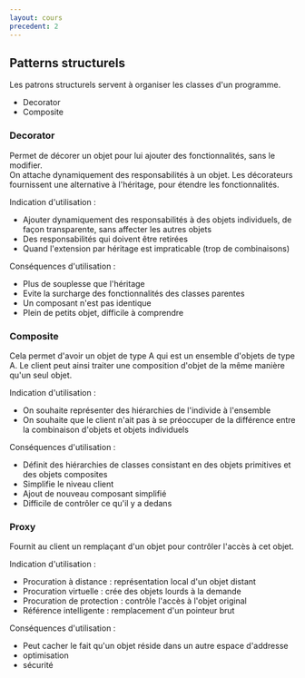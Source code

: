 ```yaml
---
layout: cours
precedent: 2
---
```


## Patterns structurels

Les patrons structurels servent à organiser les classes d'un programme.

- Decorator
- Composite

### Decorator

Permet de décorer un objet pour lui ajouter des fonctionnalités, sans le modifier.  
On attache dynamiquement des responsabilités à un objet. Les décorateurs fournissent une alternative à l'héritage, pour étendre les fonctionnalités.

Indication d'utilisation :
- Ajouter dynamiquement des responsabilités à des objets individuels, de façon transparente, sans affecter les autres objets
- Des responsabilités qui doivent être retirées
- Quand l'extension par héritage est impraticable (trop de combinaisons)

Conséquences d'utilisation :
- Plus de souplesse que l'héritage
- Evite la surcharge des fonctionnalités des classes parentes
- Un composant n'est pas identique
- Plein de petits objet, difficile à comprendre

### Composite

Cela permet d'avoir un objet de type A qui est un ensemble d'objets de type A. Le client peut ainsi traiter une composition d'objet de la même manière qu'un seul objet.

Indication d'utilisation :
- On souhaite représenter des hiérarchies de l'individe à l'ensemble
- On souhaite que le client n'ait pas à se préoccuper de la différence entre la combinaison d'objets et objets individuels

Conséquences d'utilisation :
- Définit des hiérarchies de classes consistant en des objets primitives et des objets composites
- Simplifie le niveau client
- Ajout de nouveau composant simplifié
- Difficile de contrôler ce qu'il y a dedans

### Proxy

Fournit au client un remplaçant d'un objet pour contrôler l'accès à cet objet.

Indication d'utilisation :
- Procuration à distance : représentation local d'un objet distant
- Procuration virtuelle : crée des objets lourds à la demande
- Procuration de protection : contrôle l'accès à l'objet original
- Référence intelligente : remplacement d'un pointeur brut

Conséquences d'utilisation :
- Peut cacher le fait qu'un objet réside dans un autre espace d'addresse
- optimisation
- sécurité
